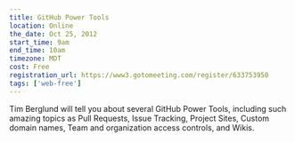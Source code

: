 ```yaml
---
title: GitHub Power Tools
location: Online
the_date: Oct 25, 2012
start_time: 9am
end_time: 10am
timezone: MDT
cost: Free
registration_url: https://www3.gotomeeting.com/register/633753950
tags: ['web-free']
---
```


Tim Berglund will tell you about several GitHub Power Tools, including such amazing topics as Pull Requests, Issue Tracking, Project Sites, Custom domain names, Team and organization access controls, and Wikis.
